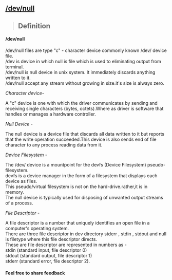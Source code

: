 ## [/dev/null](https://prayuja-teli.github.io/Blog/Filesystem)     

> ## Definition<br/>

#### /dev/null 

/dev/null files are type "c" - character device commonly known /dev/ device file.<br/>
/dev is device in which null is file which is used to eliminating output from terminal.<br/>
/dev/null is null device in unix system. It immediately discards anything written to it.<br/>
/dev/null accept any stream without growing in size.it's size is always zero.

*Character device*-<br/>

A "c" device is one with which the driver communicates by sending and receiving single characters (bytes, octets).Where as driver is software that handles or manages a hardware controller.<br/>

*Null Device* - <br/>

The null device is a device file that discards all data written to it but reports that the write operation succeeded.This device is also sends end of file character to any process reading data from it.<br/>

*Device Filesystem* -<br/>

The /dev/ device is a mountpoint for the devfs (Device Filesystem) pseudo-filesystem.<br/>
devfs is a device manager in the form of a filesystem that displays each device as files. <br/>
This pseudo/virtual filesystem is not on the hard-drive.rather,it is in memory.<br/>
The null device is typically used for disposing of unwanted output streams of a process.<br/>

*File Descriptor* -<br/>

A file descriptor is a number that uniquely identifies an open file in a computer's operating system.<br/>
There are three file descriptor in dev directory stderr , stdin , stdout and null is filetype where this file descriptor directs.<br/>
These are file descriptor are represented in numbers as - <br/>
stdin (standard input, file descriptor 0)<br/>
stdout (standard output, file descriptor 1)<br/>
stderr (standard error, file descriptor 2).<br/>







#### Feel free to share feedback
